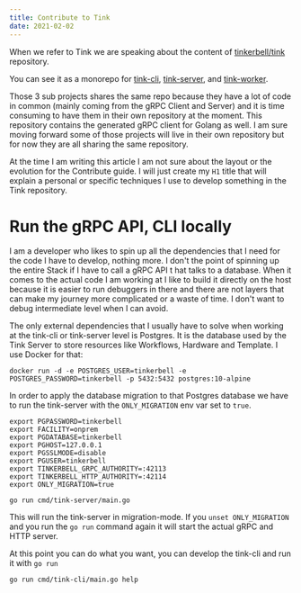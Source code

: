 ```yaml
---
title: Contribute to Tink
date: 2021-02-02
---
```


When we refer to Tink we are speaking about the content of [tinkerbell/tink](https://github.com/tinkerbell/tink) repository.

You can see it as a monorepo for [tink-cli](/services/tink-cli), [tink-server](/services/tink-server), and [tink-worker](/services/tink-worker).

Those 3 sub projects shares the same repo because they have a lot of code in common (mainly coming from the gRPC Client and Server) and it is time consuming to have them in their own repository at the moment. This repository contains the generated gRPC client for Golang as well. I am sure moving forward some of those projects will live in their own repository but for now they are all sharing the same repository.

At the time I am writing this article I am not sure about the layout or the evolution for the Contribute guide. I will just create my `H1` title that will explain a personal or specific techniques I use to develop something in the Tink repository.

# Run the gRPC API, CLI locally

I am a developer who likes to spin up all the dependencies that I need for the code I have to develop, nothing more. I don't the point of spinning up the entire Stack if I have to call a gRPC API t hat talks to a database. When it comes to the actual code I am working at I like to build it directly on the host because it is easier to run debuggers in there and there are not layers that can make my journey more complicated or a waste of time. I don't want to debug intermediate level when I can avoid.

The only external dependencies that I usually have to solve when working at the tink-cli or tink-server level is Postgres. It is the database used by the Tink Server to store resources like Workflows, Hardware and Template. I use Docker for that:

```terminal
docker run -d -e POSTGRES_USER=tinkerbell -e POSTGRES_PASSWORD=tinkerbell -p 5432:5432 postgres:10-alpine
```

In order to apply the database migration to that Postgres database we have to run the tink-server with the `ONLY_MIGRATION` env var set to `true`.

```terminal
export PGPASSWORD=tinkerbell
export FACILITY=onprem
export PGDATABASE=tinkerbell
export PGHOST=127.0.0.1
export PGSSLMODE=disable
export PGUSER=tinkerbell
export TINKERBELL_GRPC_AUTHORITY=:42113
export TINKERBELL_HTTP_AUTHORITY=:42114
export ONLY_MIGRATION=true

go run cmd/tink-server/main.go
```

This will run the tink-server in migration-mode. If you `unset ONLY_MIGRATION`
and you run the `go run` command again it will start the actual gRPC and HTTP
server.

At this point you can do what you want, you can develop the tink-cli and run it
with `go run`

```terminal
go run cmd/tink-cli/main.go help
```
